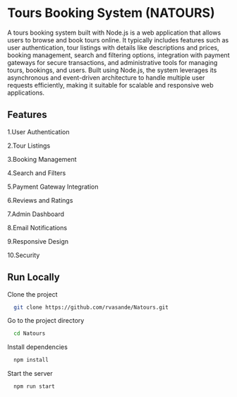 
# Tours Booking System (NATOURS)


A tours booking system built with Node.js is a web application that allows users to browse and book tours online. It typically includes features such as user authentication, tour listings with details like descriptions and prices, booking management, search and filtering options, integration with payment gateways for secure transactions, and administrative tools for managing tours, bookings, and users. Built using Node.js, the system leverages its asynchronous and event-driven architecture to handle multiple user requests efficiently, making it suitable for scalable and responsive web applications.


## Features

1.User Authentication

2.Tour Listings

3.Booking Management

4.Search and Filters

5.Payment Gateway Integration

6.Reviews and Ratings

7.Admin Dashboard

8.Email Notifications

9.Responsive Design

10.Security



## Run Locally

Clone the project

```bash
  git clone https://github.com/rvasande/Natours.git
```

Go to the project directory

```bash
  cd Natours
```

Install dependencies

```bash
  npm install
```

Start the server

```bash
  npm run start
```

